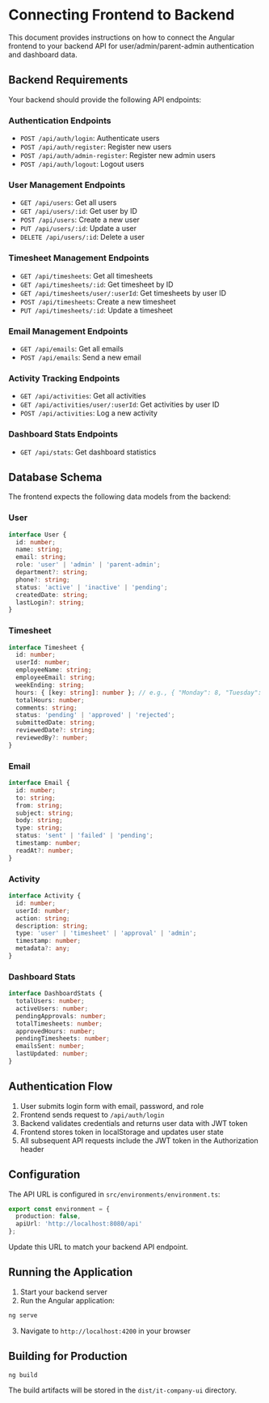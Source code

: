 # Connecting Frontend to Backend

This document provides instructions on how to connect the Angular frontend to your backend API for user/admin/parent-admin authentication and dashboard data.

## Backend Requirements

Your backend should provide the following API endpoints:

### Authentication Endpoints

- `POST /api/auth/login`: Authenticate users
- `POST /api/auth/register`: Register new users
- `POST /api/auth/admin-register`: Register new admin users
- `POST /api/auth/logout`: Logout users

### User Management Endpoints

- `GET /api/users`: Get all users
- `GET /api/users/:id`: Get user by ID
- `POST /api/users`: Create a new user
- `PUT /api/users/:id`: Update a user
- `DELETE /api/users/:id`: Delete a user

### Timesheet Management Endpoints

- `GET /api/timesheets`: Get all timesheets
- `GET /api/timesheets/:id`: Get timesheet by ID
- `GET /api/timesheets/user/:userId`: Get timesheets by user ID
- `POST /api/timesheets`: Create a new timesheet
- `PUT /api/timesheets/:id`: Update a timesheet

### Email Management Endpoints

- `GET /api/emails`: Get all emails
- `POST /api/emails`: Send a new email

### Activity Tracking Endpoints

- `GET /api/activities`: Get all activities
- `GET /api/activities/user/:userId`: Get activities by user ID
- `POST /api/activities`: Log a new activity

### Dashboard Stats Endpoints

- `GET /api/stats`: Get dashboard statistics

## Database Schema

The frontend expects the following data models from the backend:

### User

```typescript
interface User {
  id: number;
  name: string;
  email: string;
  role: 'user' | 'admin' | 'parent-admin';
  department?: string;
  phone?: string;
  status: 'active' | 'inactive' | 'pending';
  createdDate: string;
  lastLogin?: string;
}
```

### Timesheet

```typescript
interface Timesheet {
  id: number;
  userId: number;
  employeeName: string;
  employeeEmail: string;
  weekEnding: string;
  hours: { [key: string]: number }; // e.g., { "Monday": 8, "Tuesday": 8, ... }
  totalHours: number;
  comments: string;
  status: 'pending' | 'approved' | 'rejected';
  submittedDate: string;
  reviewedDate?: string;
  reviewedBy?: number;
}
```

### Email

```typescript
interface Email {
  id: number;
  to: string;
  from: string;
  subject: string;
  body: string;
  type: string;
  status: 'sent' | 'failed' | 'pending';
  timestamp: number;
  readAt?: number;
}
```

### Activity

```typescript
interface Activity {
  id: number;
  userId: number;
  action: string;
  description: string;
  type: 'user' | 'timesheet' | 'approval' | 'admin';
  timestamp: number;
  metadata?: any;
}
```

### Dashboard Stats

```typescript
interface DashboardStats {
  totalUsers: number;
  activeUsers: number;
  pendingApprovals: number;
  totalTimesheets: number;
  approvedHours: number;
  pendingTimesheets: number;
  emailsSent: number;
  lastUpdated: number;
}
```

## Authentication Flow

1. User submits login form with email, password, and role
2. Frontend sends request to `/api/auth/login`
3. Backend validates credentials and returns user data with JWT token
4. Frontend stores token in localStorage and updates user state
5. All subsequent API requests include the JWT token in the Authorization header

## Configuration

The API URL is configured in `src/environments/environment.ts`:

```typescript
export const environment = {
  production: false,
  apiUrl: 'http://localhost:8080/api'
};
```

Update this URL to match your backend API endpoint.

## Running the Application

1. Start your backend server
2. Run the Angular application:

```bash
ng serve
```

3. Navigate to `http://localhost:4200` in your browser

## Building for Production

```bash
ng build
```

The build artifacts will be stored in the `dist/it-company-ui` directory.